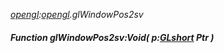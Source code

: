 _[opengl](../../modules/opengl/opengl-module.md):[opengl](../../modules/opengl/opengl-module.md).glWindowPos2sv_
##### Function glWindowPos2sv:Void( p:[GLshort](../../modules/opengl/opengl-glshort.md) Ptr )

